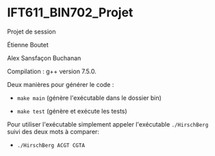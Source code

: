 # IFT611_BIN702_Projet
Projet de session

Étienne Boutet

Alex Sansfaçon Buchanan

Compilation : g++ version 7.5.0.

Deux manières pour générer le code :

- `make main` (génère l'exécutable dans le dossier bin)

- `make test` (génère et exécute les tests)

Pour utiliser l'exécutable simplement appeler l'exécutable `./HirschBerg` suivi des deux mots à comparer:

- `./HirschBerg ACGT CGTA`
